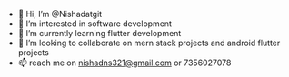 - 👋 Hi, I’m @Nishadatgit
- 👀 I’m interested in software development
- 🌱 I’m currently learning flutter development
- 💞️ I’m looking to collaborate on mern stack projects and android flutter projects
- 📫 reach me on nishadns321@gmail.com or 7356027078

<!---
Nishadatgit/Nishadatgit is a ✨ special ✨ repository because its `README.md` (this file) appears on your GitHub profile.
You can click the Preview link to take a look at your changes.
--->
